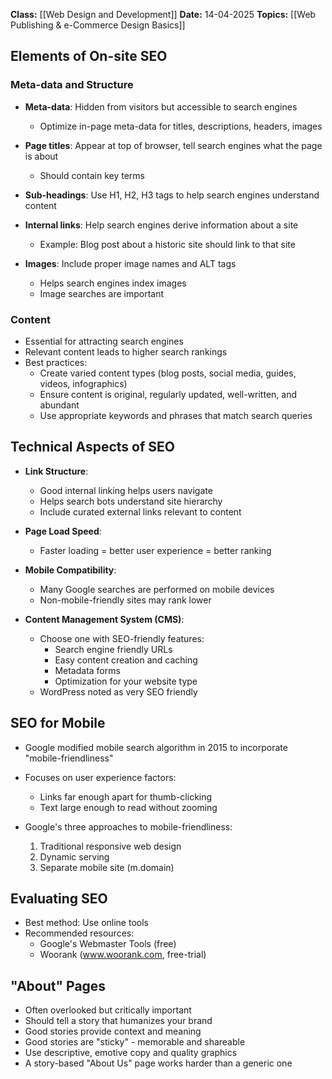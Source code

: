 **Class:** [[Web Design and Development]]
**Date:** 14-04-2025
**Topics:** [[Web Publishing & e-Commerce Design Basics]]
## Elements of On-site SEO

### Meta-data and Structure
- **Meta-data**: Hidden from visitors but accessible to search engines
    - Optimize in-page meta-data for titles, descriptions, headers, images

- **Page titles**: Appear at top of browser, tell search engines what the page is about
    - Should contain key terms

- **Sub-headings**: Use H1, H2, H3 tags to help search engines understand content

- **Internal links**: Help search engines derive information about a site
    - Example: Blog post about a historic site should link to that site

- **Images**: Include proper image names and ALT tags
    - Helps search engines index images
    - Image searches are important

### Content
- Essential for attracting search engines
- Relevant content leads to higher search rankings
- Best practices:
    - Create varied content types (blog posts, social media, guides, videos, infographics)
    - Ensure content is original, regularly updated, well-written, and abundant
    - Use appropriate keywords and phrases that match search queries

## Technical Aspects of SEO
- **Link Structure**:
    - Good internal linking helps users navigate
    - Helps search bots understand site hierarchy
    - Include curated external links relevant to content

- **Page Load Speed**:
    - Faster loading = better user experience = better ranking

- **Mobile Compatibility**:
    - Many Google searches are performed on mobile devices
    - Non-mobile-friendly sites may rank lower

- **Content Management System (CMS)**:
    - Choose one with SEO-friendly features:
        - Search engine friendly URLs
        - Easy content creation and caching
        - Metadata forms
        - Optimization for your website type
    - WordPress noted as very SEO friendly

## SEO for Mobile
- Google modified mobile search algorithm in 2015 to incorporate "mobile-friendliness"
    
- Focuses on user experience factors:
    
    - Links far enough apart for thumb-clicking
    - Text large enough to read without zooming
- Google's three approaches to mobile-friendliness:
    
    1. Traditional responsive web design
    2. Dynamic serving
    3. Separate mobile site (m.domain)

## Evaluating SEO

- Best method: Use online tools
- Recommended resources:
    - Google's Webmaster Tools (free)
    - Woorank (www.woorank.com, free-trial)

## "About" Pages

- Often overlooked but critically important
- Should tell a story that humanizes your brand
- Good stories provide context and meaning
- Good stories are "sticky" - memorable and shareable
- Use descriptive, emotive copy and quality graphics
- A story-based "About Us" page works harder than a generic one
